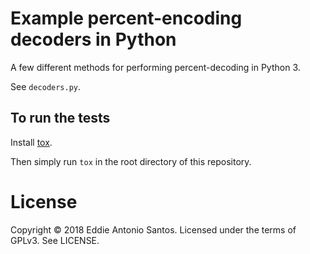 Example percent-encoding decoders in Python
===========================================

A few different methods for performing percent-decoding in Python 3.

See `decoders.py`.


To run the tests
----------------

Install [tox](https://tox.readthedocs.io/en/latest/).

Then simply run `tox` in the root directory of this repository.

License
=======

Copyright © 2018 Eddie Antonio Santos. Licensed under the terms of
GPLv3. See LICENSE.
